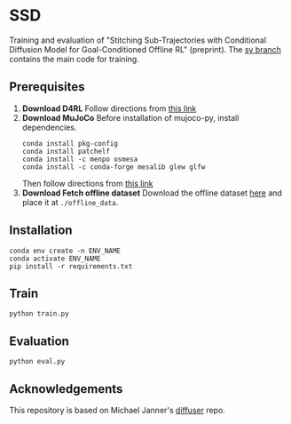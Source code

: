 # SSD
Training and evaluation of "Stitching Sub-Trajectories with Conditional Diffusion Model for Goal-Conditioned Offline RL" (preprint). 
The [sy branch](https://github.com/rlatjddbs/DC/tree/sy) contains the main code for training.

## Prerequisites
1. __Download D4RL__
Follow directions from [this link](https://github.com/Farama-Foundation/D4RL)
2. __Download MuJoCo__
    Before installation of mujoco-py, install dependencies.
    ```
    conda install pkg-config
    conda install patchelf
    conda install -c menpo osmesa
    conda install -c conda-forge mesalib glew glfw
    ```
    Then follow directions from [this link](https://github.com/openai/mujoco-py)
3. __Download Fetch offline dataset__
Download the offline dataset [here](https://drive.google.com/file/d/1niq6bK262segc7qZh8m5RRaFNygEXoBR/view) and place it at `./offline_data`.

## Installation
```
conda env create -n ENV_NAME
conda activate ENV_NAME
pip install -r requirements.txt
```

## Train
```
python train.py
```

## Evaluation
```
python eval.py
```

## Acknowledgements
This repository is based on Michael Janner's [diffuser](https://github.com/jannerm/diffuser) repo. 